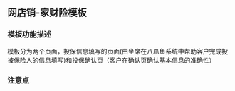 ## 网店销-家财险模板
### 模板功能描述
模板分为两个页面，投保信息填写的页面(由坐席在八爪鱼系统中帮助客户完成投被保险人的信息填写)和投保确认页（客户在确认页确认基本信息的准确性）

### 注意点